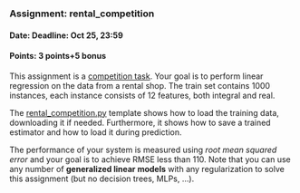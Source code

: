 ### Assignment: rental_competition
#### Date: Deadline: Oct 25, 23:59
#### Points: 3 points+5 bonus

This assignment is a [competition task](https://ufal.mff.cuni.cz/courses/npfl129/2122-winter#competitions). Your goal
is to perform linear regression on the data from a rental shop.
The train set contains 1000 instances, each instance consists of 12 features,
both integral and real.

The [rental_competition.py](https://github.com/ufal/npfl129/tree/master/labs/02/rental_competition.py)
template shows how to load the training data, downloading it if needed.
Furthermore, it shows how to save a trained estimator and how to load it during
prediction.

The performance of your system is measured using _root mean squared error_
and your goal is to achieve RMSE less than 110. Note that you can use
any number of **generalized linear models** with any regularization to solve
this assignment (but no decision trees, MLPs, …).

